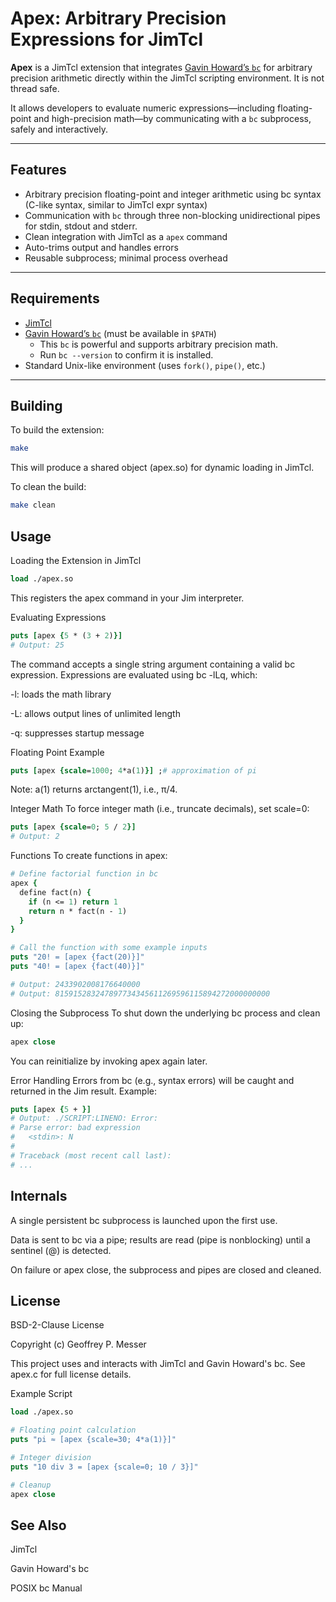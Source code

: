 # Apex: Arbitrary Precision Expressions for JimTcl

**Apex** is a JimTcl extension that integrates [Gavin Howard’s `bc`](https://github.com/gavinhoward/bc) for arbitrary precision arithmetic directly within the JimTcl scripting environment. It is not thread safe.

It allows developers to evaluate numeric expressions—including floating-point and high-precision math—by communicating with a `bc` subprocess, safely and interactively.

---

## Features

- Arbitrary precision floating-point and integer arithmetic using bc syntax (C-like syntax, similar to JimTcl expr syntax)
- Communication with `bc` through three non-blocking unidirectional pipes for stdin, stdout and stderr.
- Clean integration with JimTcl as a `apex` command
- Auto-trims output and handles errors
- Reusable subprocess; minimal process overhead

---

## Requirements

- [JimTcl](http://jim.tcl.tk/)
- [Gavin Howard’s `bc`](https://github.com/gavinhoward/bc) (must be available in `$PATH`)
  - This `bc` is powerful and supports arbitrary precision math.
  - Run `bc --version` to confirm it is installed.
- Standard Unix-like environment (uses `fork()`, `pipe()`, etc.)

---

## Building

To build the extension:

```sh
make
```

This will produce a shared object (apex.so) for dynamic loading in JimTcl.

To clean the build:

```sh
make clean
```

## Usage
Loading the Extension in JimTcl

```tcl
load ./apex.so
```

This registers the apex command in your Jim interpreter.

Evaluating Expressions
```tcl
puts [apex {5 * (3 + 2)}]
# Output: 25
```

The command accepts a single string argument containing a valid bc expression. Expressions are evaluated using bc -lLq, which:

-l: loads the math library

-L: allows output lines of unlimited length

-q: suppresses startup message

Floating Point Example
```tcl
puts [apex {scale=1000; 4*a(1)}] ;# approximation of pi
```

Note: a(1) returns arctangent(1), i.e., π/4.

Integer Math
To force integer math (i.e., truncate decimals), set scale=0:

```tcl
puts [apex {scale=0; 5 / 2}]
# Output: 2
```

Functions
To create functions in apex:

```tcl
# Define factorial function in bc
apex {
  define fact(n) {
    if (n <= 1) return 1
    return n * fact(n - 1)
  }
}

# Call the function with some example inputs
puts "20! = [apex {fact(20)}]"
puts "40! = [apex {fact(40)}]"

# Output: 2433902008176640000
# Output: 815915283247897734345611269596115894272000000000
```

Closing the Subprocess
To shut down the underlying bc process and clean up:

```tcl
apex close
```

You can reinitialize by invoking apex again later.

Error Handling
Errors from bc (e.g., syntax errors) will be caught and returned in the Jim result. Example:

```tcl
puts [apex {5 + }]
# Output: ./SCRIPT:LINENO: Error:
# Parse error: bad expression
#   <stdin>: N
#
# Traceback (most recent call last):
# ...
```

## Internals
A single persistent bc subprocess is launched upon the first use.

Data is sent to bc via a pipe; results are read (pipe is nonblocking) until a sentinel (@) is detected.

On failure or apex close, the subprocess and pipes are closed and cleaned.

## License
BSD-2-Clause License

Copyright (c) Geoffrey P. Messer

This project uses and interacts with JimTcl and Gavin Howard's bc.
See apex.c for full license details.

Example Script
```tcl
load ./apex.so

# Floating point calculation
puts "pi ≈ [apex {scale=30; 4*a(1)}]"

# Integer division
puts "10 div 3 = [apex {scale=0; 10 / 3}]"

# Cleanup
apex close
```

## See Also
JimTcl

Gavin Howard's bc

POSIX bc Manual

